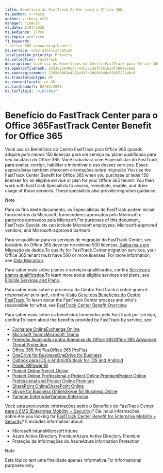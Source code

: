 ```yaml
---
title: Benefício do FastTrack Center para o Office 365
ms.author: v-rberg
author: v-rberg-msft
manager: jimmuir
ms.date: 2/04/2020
ms.audience: ITPro
ms.topic: overview
f1_keywords:
- office-365-onboarding-benefit
ms.service: o365-administration
localization_priority: Priority
ms.collection: FastTrack
description: Você usa os Benefícios do Centro FastTrack para Office 365 quando adquire pelo menos 150 licenças para um serviço ou plano qualificado para seu locatário do Office 365. Você trabalhará com Especialistas do FastTrack para avaliar, corrigir, habilitar e incentivar o uso desses serviços. Esses especialistas também oferecem orientações sobre migração.
ms.openlocfilehash: 2dd3622e405dc74363712efdbb182df3969616e5
ms.sourcegitcommit: 7365d80b2e4291e547c2d84b94da02697221abc9
ms.translationtype: HT
ms.contentlocale: pt-BR
ms.lasthandoff: 02/03/2020
ms.locfileid: "41677063"
---
```

# <a name="fasttrack-center-benefit-for-office-365"></a><span data-ttu-id="16567-105">Benefício do FastTrack Center para o Office 365</span><span class="sxs-lookup"><span data-stu-id="16567-105">FastTrack Center Benefit for Office 365</span></span>

<span data-ttu-id="16567-p102">Você usa os Benefícios do Centro FastTrack para Office 365 quando adquire *pelo menos* 150 licenças para um serviço ou plano qualificado para seu locatário do Office 365. Você trabalhará com Especialistas do FastTrack para avaliar, corrigir, habilitar e incentivar o uso desses serviços. Esses especialistas também oferecem orientações sobre migração.</span><span class="sxs-lookup"><span data-stu-id="16567-p102">You use the FastTrack Center Benefit for Office 365 when you purchase  *at least*  150 licenses for an eligible service or plan for your Office 365 tenant. You then work with FastTrack Specialists to assess, remediate, enable, and drive usage of those services. These specialists also provide migration guidance.</span></span> 
  
> [!NOTE]
> <span data-ttu-id="16567-109">Para os fins deste documento, os Especialistas do FastTrack podem incluir funcionários da Microsoft, fornecedores aprovados pela Microsoft e parceiros aprovados pela Microsoft.</span><span class="sxs-lookup"><span data-stu-id="16567-109">For purposes of this document, FastTrack Specialists can include Microsoft employees, Microsoft-approved vendors, and Microsoft-approved partners.</span></span> 
  
<span data-ttu-id="16567-p103">Para se qualificar para os serviços de migração do FastTrack Center, seu locatário do Office 365 deve ter no mínimo 500 licenças.[ Saiba mais em ](O365-data-migration.md)Migração de dados.</span><span class="sxs-lookup"><span data-stu-id="16567-p103">To qualify for FastTrack Center migration services, your Office 365 tenant must have 500 or more licenses. For more information, see [Data Migration](O365-data-migration.md).</span></span>
  
<span data-ttu-id="16567-112">Para saber mais sobre planos e serviços qualificados, confira [Serviços e planos qualificados](M365-eligible-services-and-plans.md).</span><span class="sxs-lookup"><span data-stu-id="16567-112">To learn more about eligible services and plans, see [Eligible Services and Plans](M365-eligible-services-and-plans.md).</span></span>
  
<span data-ttu-id="16567-113">Para saber mais sobre o processo do Centro FastTrack e sobre quem é responsável pelo quê, confira [Visão Geral dos Benefícios do Centro FastTrack](O365-fasttrack-benefit-overview.md).</span><span class="sxs-lookup"><span data-stu-id="16567-113">To learn about the FastTrack Center process and who's responsible for what, see [FastTrack Center Benefit Overview](O365-fasttrack-benefit-overview.md).</span></span>

<span data-ttu-id="16567-114">Para saber mais sobre os benefícios fornecidos pelo FastTrack por serviço, confira:</span><span class="sxs-lookup"><span data-stu-id="16567-114">To learn about the benefits provided by FastTrack by service, see:</span></span>

- [<span data-ttu-id="16567-115">Exchange Online</span><span class="sxs-lookup"><span data-stu-id="16567-115">Exchange Online</span></span>](O365-fasttrack-responsibilities.md#exchange-online)
- [<span data-ttu-id="16567-116">Microsoft Teams</span><span class="sxs-lookup"><span data-stu-id="16567-116">Microsoft Teams</span></span>](O365-fasttrack-responsibilities.md#microsoft-teams)
- [<span data-ttu-id="16567-117">Proteção Avançada contra Ameaças do Office 365</span><span class="sxs-lookup"><span data-stu-id="16567-117">Office 365 Advanced Threat Protection</span></span>](O365-fasttrack-responsibilities.md#office-365-advanced-threat-protection)
- [<span data-ttu-id="16567-118">Office 365 ProPlus</span><span class="sxs-lookup"><span data-stu-id="16567-118">Office 365 ProPlus</span></span>](O365-fasttrack-responsibilities.md#office-365-proplus)
- [<span data-ttu-id="16567-119">OneDrive for Business</span><span class="sxs-lookup"><span data-stu-id="16567-119">OneDrive for Business</span></span>](O365-fasttrack-responsibilities.md#onedrive-for-business)
- [<span data-ttu-id="16567-120">Outlook para iOS e Android</span><span class="sxs-lookup"><span data-stu-id="16567-120">Outlook for iOS and Android</span></span>](O365-fasttrack-responsibilities.md#outlook-for-ios-and-android)
- [<span data-ttu-id="16567-121">Power BI</span><span class="sxs-lookup"><span data-stu-id="16567-121">Power BI</span></span>](O365-fasttrack-responsibilities.md#power-bi)
- [<span data-ttu-id="16567-122">Project Online</span><span class="sxs-lookup"><span data-stu-id="16567-122">Project Online</span></span>](O365-fasttrack-responsibilities.md#project-online)
- [<span data-ttu-id="16567-123">Project Online Professional e Project Online Premium</span><span class="sxs-lookup"><span data-stu-id="16567-123">Project Online Professional and Project Online Premium</span></span>](O365-fasttrack-responsibilities.md#project-online-professional-and-project-online-premium)
- [<span data-ttu-id="16567-124">SharePoint Online</span><span class="sxs-lookup"><span data-stu-id="16567-124">SharePoint Online</span></span>](O365-fasttrack-responsibilities.md#sharepoint-online)
- [<span data-ttu-id="16567-125">Skype for Business Online</span><span class="sxs-lookup"><span data-stu-id="16567-125">Skype for Business Online</span></span>](O365-fasttrack-responsibilities.md#skype-for-business-online)
- [<span data-ttu-id="16567-126">Yammer Enterprise</span><span class="sxs-lookup"><span data-stu-id="16567-126">Yammer Enterprise</span></span>](O365-fasttrack-responsibilities.md#yammer-enterprise)
  
<span data-ttu-id="16567-p104">Você está procurando informações sobre o [Benefício do FastTrack Center para o EMS (Enterprise Mobility + Security)](EMS-fasttrack-benefit-for-EMS.md)? Ele inclui informações sobre:</span><span class="sxs-lookup"><span data-stu-id="16567-p104">Are you looking for [FastTrack Center Benefit for Enterprise Mobility + Security](EMS-fasttrack-benefit-for-EMS.md)? It includes information about:</span></span>
  
- <span data-ttu-id="16567-129">Microsoft Intune</span><span class="sxs-lookup"><span data-stu-id="16567-129">Microsoft Intune</span></span>    
- <span data-ttu-id="16567-130">Azure Active Directory Premium</span><span class="sxs-lookup"><span data-stu-id="16567-130">Azure Active Directory Premium</span></span> 
- <span data-ttu-id="16567-131">Proteção de Informações do Azure</span><span class="sxs-lookup"><span data-stu-id="16567-131">Azure Information Protection</span></span>
    
> [!NOTE]
> <span data-ttu-id="16567-132">Este tópico tem uma finalidade apenas informativa.</span><span class="sxs-lookup"><span data-stu-id="16567-132">For informational purposes only.</span></span> 
